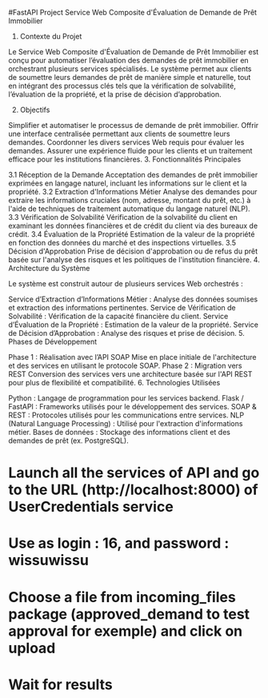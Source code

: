 #FastAPI Project
Service Web Composite d'Évaluation de Demande de Prêt Immobilier

1. Contexte du Projet

Le Service Web Composite d'Évaluation de Demande de Prêt Immobilier est conçu pour automatiser l’évaluation des demandes de prêt immobilier en orchestrant plusieurs services spécialisés. Le système permet aux clients de soumettre leurs demandes de prêt de manière simple et naturelle, tout en intégrant des processus clés tels que la vérification de solvabilité, l’évaluation de la propriété, et la prise de décision d’approbation.

2. Objectifs

Simplifier et automatiser le processus de demande de prêt immobilier.
Offrir une interface centralisée permettant aux clients de soumettre leurs demandes.
Coordonner les divers services Web requis pour évaluer les demandes.
Assurer une expérience fluide pour les clients et un traitement efficace pour les institutions financières.
3. Fonctionnalités Principales

3.1 Réception de la Demande
Acceptation des demandes de prêt immobilier exprimées en langage naturel, incluant les informations sur le client et la propriété.
3.2 Extraction d'Informations Métier
Analyse des demandes pour extraire les informations cruciales (nom, adresse, montant du prêt, etc.) à l'aide de techniques de traitement automatique du langage naturel (NLP).
3.3 Vérification de Solvabilité
Vérification de la solvabilité du client en examinant les données financières et de crédit du client via des bureaux de crédit.
3.4 Évaluation de la Propriété
Estimation de la valeur de la propriété en fonction des données du marché et des inspections virtuelles.
3.5 Décision d'Approbation
Prise de décision d'approbation ou de refus du prêt basée sur l'analyse des risques et les politiques de l'institution financière.
4. Architecture du Système

Le système est construit autour de plusieurs services Web orchestrés :

Service d’Extraction d’Informations Métier : Analyse des données soumises et extraction des informations pertinentes.
Service de Vérification de Solvabilité : Vérification de la capacité financière du client.
Service d’Évaluation de la Propriété : Estimation de la valeur de la propriété.
Service de Décision d’Approbation : Analyse des risques et prise de décision.
5. Phases de Développement

Phase 1 : Réalisation avec l’API SOAP
Mise en place initiale de l'architecture et des services en utilisant le protocole SOAP.
Phase 2 : Migration vers REST
Conversion des services vers une architecture basée sur l'API REST pour plus de flexibilité et compatibilité.
6. Technologies Utilisées

Python : Langage de programmation pour les services backend.
Flask / FastAPI : Frameworks utilisés pour le développement des services.
SOAP & REST : Protocoles utilisés pour les communications entre services.
NLP (Natural Language Processing) : Utilisé pour l'extraction d'informations métier.
Bases de données : Stockage des informations client et des demandes de prêt (ex. PostgreSQL).

# Launch all the services of API and go to the URL (http://localhost:8000) of UserCredentials service
# Use as login : 16, and password : wissuwissu
# Choose a file from incoming_files package (approved_demand to test approval for exemple) and click on upload
# Wait for results


